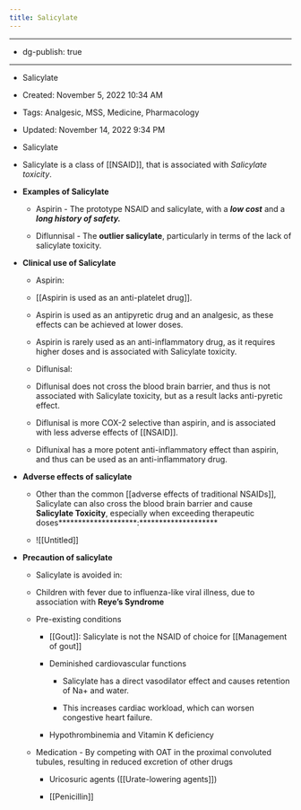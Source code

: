 ```yaml
---
title: Salicylate
---
```


- --

- dg-publish: true

- --

- Salicylate

- Created: November 5, 2022 10:34 AM

- Tags: Analgesic, MSS, Medicine, Pharmacology

- Updated: November 14, 2022 9:34 PM

- Salicylate

- Salicylate is a class of [[NSAID]], that is associated with *Salicylate toxicity*.

- ********************************************Examples of Salicylate********************************************
	 - Aspirin - The prototype NSAID and salicylate, with a *********low cost********* and a ***********************long history of safety.***********************

	 - Diflunnisal - The ******************outlier salicylate******************, particularly in terms of the lack of salicylate toxicity.

- ****************************************************Clinical use of Salicylate****************************************************
	 - Aspirin:

	 - [[Aspirin is used as an anti-platelet drug]].

	 - Aspirin is used as an antipyretic drug and an analgesic, as these effects can be achieved at lower doses.

	 - Aspirin is rarely used as an anti-inflammatory drug, as it requires higher doses and is associated with Salicylate toxicity.

	 - Diflunisal:

	 - Diflunisal does not cross the blood brain barrier, and thus is not associated with Salicylate toxicity, but as a result lacks anti-pyretic effect.

	 - Diflunisal is more COX-2 selective than aspirin, and is associated with less adverse effects of [[NSAID]].

	 - Diflunixal has a more potent anti-inflammatory effect than aspirin, and thus can be used as an anti-inflammatory drug.

- **********************************Adverse effects of salicylate**********************************
	 - Other than the common [[adverse effects of traditional NSAIDs]], Salicylate can also cross the blood brain barrier and cause ********************Salicylate Toxicity********************, especially when exceeding therapeutic doses********************:********************

	 - ![[Untitled]]

- ************************************************Precaution of salicylate************************************************
	 - Salicylate is avoided in:

	 - Children with fever due to influenza-like viral illness, due to association with ******************Reye’s Syndrome******************

	 - Pre-existing conditions
		 - [[Gout]]: Salicylate is not the NSAID of choice for [[Management of gout]]

		 - Deminished cardiovascular functions
			 - Salicylate has a direct vasodilator effect and causes retention of Na+ and water.

			 - This increases cardiac workload, which can worsen congestive heart failure.

		 - Hypothrombinemia and Vitamin K deficiency

	 - Medication - By competing with OAT in the proximal convoluted tubules, resulting in reduced excretion of other drugs
		 - Uricosuric agents ([[Urate-lowering agents]])

		 - [[Penicillin]]
